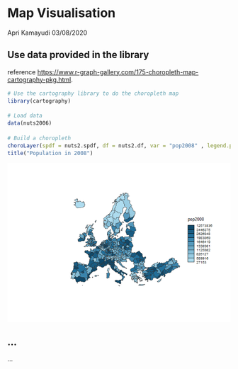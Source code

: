 Map Visualisation
================
Apri Kamayudi
03/08/2020

## Use data provided in the library

reference
<https://www.r-graph-gallery.com/175-choropleth-map-cartography-pkg.html>.

``` r
# Use the cartography library to do the choropleth map
library(cartography)

# Load data
data(nuts2006)

# Build a choropleth
choroLayer(spdf = nuts2.spdf, df = nuts2.df, var = "pop2008" , legend.pos = "right")
title("Population in 2008")
```

![](map-visualisation_files/figure-gfm/unnamed-chunk-1-1.png)<!-- -->

## …

…
